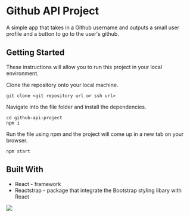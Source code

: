 # Github API Project

A simple app that takes in a Github username and outputs a small user profile and a button to go to the user's github.

## Getting Started

These instructions will allow you to run this project in your local environment. 

Clone the repository onto your local machine.

```
git clone <git repository url or ssh url>
```
Navigate into the file folder and install the dependencies.

```
cd github-api-project
npm i
```
Run the file using npm and the project will come up in a new tab on your browser. 

```
npm start
```
## Built With 
* React - framework
* Reactstrap - package that integrate the Bootstrap styling libary with React




![](https://media.giphy.com/media/3o6UBfwmyyFM9ieUgM/giphy.gif)

